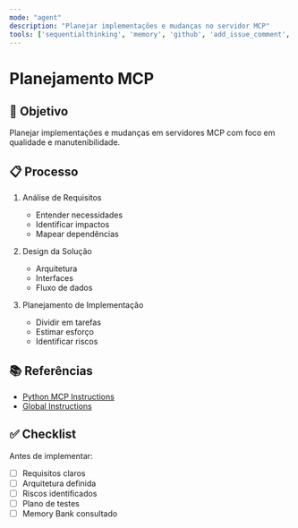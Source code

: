 ```yaml
---
mode: "agent"
description: "Planejar implementações e mudanças no servidor MCP"
tools: ['sequentialthinking', 'memory', 'github', 'add_issue_comment', 'create_issue', 'get_issue', 'list_issues', 'search_issues', 'update_issue', 'metamcp', 'intruder', 'chroma']
---
```


# Planejamento MCP

## 🎯 Objetivo
Planejar implementações e mudanças em servidores MCP com foco em qualidade e manutenibilidade.

## 📋 Processo

1. Análise de Requisitos
   - Entender necessidades
   - Identificar impactos
   - Mapear dependências

2. Design da Solução
   - Arquitetura
   - Interfaces
   - Fluxo de dados

3. Planejamento de Implementação
   - Dividir em tarefas
   - Estimar esforço
   - Identificar riscos

## 📚 Referências
- [Python MCP Instructions](../instructions/python-mcp.instructions.md)
- [Global Instructions](../instructions/global.instructions.md)

## ✅ Checklist

Antes de implementar:
- [ ] Requisitos claros
- [ ] Arquitetura definida
- [ ] Riscos identificados
- [ ] Plano de testes
- [ ] Memory Bank consultado
